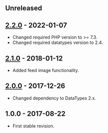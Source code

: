## Unreleased

## [2.2.0] - 2022-01-07
- Changed required PHP version to >= 7.3.
- Changed required datatypes version to 2.4.

## [2.1.0] - 2018-01-12
- Added feed image functionality.

## [2.0.0] - 2017-12-26
- Changed dependency to DataTypes 2.x.

## 1.0.0 - 2017-08-22
- First stable revision.

[2.2.0]: https://github.com/themichaelhall/rss-feed/compare/v2.1.0...v2.2.0
[2.1.0]: https://github.com/themichaelhall/rss-feed/compare/v2.0.0...v2.1.0
[2.0.0]: https://github.com/themichaelhall/rss-feed/compare/v1.0.0...v2.0.0
